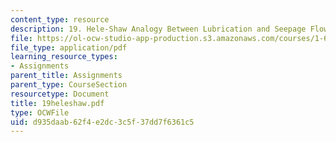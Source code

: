 ```yaml
---
content_type: resource
description: 19. Hele-Shaw Analogy Between Lubrication and Seepage Flows
file: https://ol-ocw-studio-app-production.s3.amazonaws.com/courses/1-63-advanced-fluid-dynamics-of-the-environment-fall-2002/d935daab62f4e2dc3c5f37dd7f6361c5_19heleshaw.pdf
file_type: application/pdf
learning_resource_types:
- Assignments
parent_title: Assignments
parent_type: CourseSection
resourcetype: Document
title: 19heleshaw.pdf
type: OCWFile
uid: d935daab-62f4-e2dc-3c5f-37dd7f6361c5
---
```

